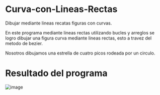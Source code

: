 # Curva-con-Lineas-Rectas

Dibujar mediante lineas recatas figuras con curvas.

En este programa mediante lineas rectas utilizando bucles y arreglos se logro dibujar una figura curva mediante lineas rectas, esto a travez del metodo de bezier.

Nosotros dibujamos una estrella de cuatro picos rodeada por un circulo.

# Resultado del programa

![image](https://user-images.githubusercontent.com/72112634/136612493-c74873af-3ad7-44e2-af1a-099dee959b6a.png)
